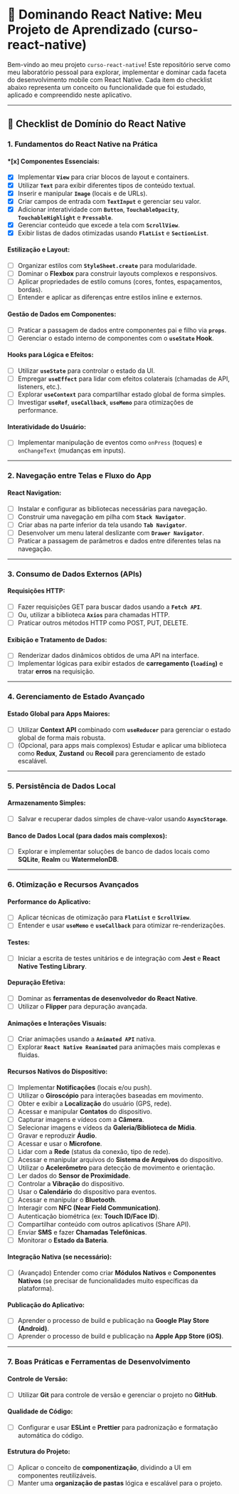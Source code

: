 # 🚀 Dominando React Native: Meu Projeto de Aprendizado (curso-react-native)

Bem-vindo ao meu projeto `curso-react-native`! Este repositório serve como meu laboratório pessoal para explorar, implementar e dominar cada faceta do desenvolvimento mobile com React Native. Cada item do checklist abaixo representa um conceito ou funcionalidade que foi estudado, aplicado e compreendido neste aplicativo.

---

## 🎯 Checklist de Domínio do React Native

### 1. Fundamentos do React Native na Prática

#### *[x] Componentes Essenciais:
* [x] Implementar **`View`** para criar blocos de layout e containers.
* [x] Utilizar **`Text`** para exibir diferentes tipos de conteúdo textual.
* [x] Inserir e manipular **`Image`** (locais e de URLs).
* [x] Criar campos de entrada com **`TextInput`** e gerenciar seu valor.
* [x] Adicionar interatividade com **`Button`**, **`TouchableOpacity`**, **`TouchableHighlight`** e **`Pressable`**.
* [x] Gerenciar conteúdo que excede a tela com **`ScrollView`**.
* [x] Exibir listas de dados otimizadas usando **`FlatList`** e **`SectionList`**.

#### Estilização e Layout:
* [ ] Organizar estilos com **`StyleSheet.create`** para modularidade.
* [ ] Dominar o **Flexbox** para construir layouts complexos e responsivos.
* [ ] Aplicar propriedades de estilo comuns (cores, fontes, espaçamentos, bordas).
* [ ] Entender e aplicar as diferenças entre estilos inline e externos.

#### Gestão de Dados em Componentes:
* [ ] Praticar a passagem de dados entre componentes pai e filho via **`props`**.
* [ ] Gerenciar o estado interno de componentes com o **`useState` Hook**.

#### Hooks para Lógica e Efeitos:
* [ ] Utilizar **`useState`** para controlar o estado da UI.
* [ ] Empregar **`useEffect`** para lidar com efeitos colaterais (chamadas de API, listeners, etc.).
* [ ] Explorar **`useContext`** para compartilhar estado global de forma simples.
* [ ] Investigar **`useRef`**, **`useCallback`**, **`useMemo`** para otimizações de performance.

#### Interatividade do Usuário:
* [ ] Implementar manipulação de eventos como `onPress` (toques) e `onChangeText` (mudanças em inputs).

---

### 2. Navegação entre Telas e Fluxo do App

#### React Navigation:
* [ ] Instalar e configurar as bibliotecas necessárias para navegação.
* [ ] Construir uma navegação em pilha com **`Stack Navigator`**.
* [ ] Criar abas na parte inferior da tela usando **`Tab Navigator`**.
* [ ] Desenvolver um menu lateral deslizante com **`Drawer Navigator`**.
* [ ] Praticar a passagem de parâmetros e dados entre diferentes telas na navegação.

---

### 3. Consumo de Dados Externos (APIs)

#### Requisições HTTP:
* [ ] Fazer requisições GET para buscar dados usando a **`Fetch API`**.
* [ ] Ou, utilizar a biblioteca **`Axios`** para chamadas HTTP.
* [ ] Praticar outros métodos HTTP como POST, PUT, DELETE.

#### Exibição e Tratamento de Dados:
* [ ] Renderizar dados dinâmicos obtidos de uma API na interface.
* [ ] Implementar lógicas para exibir estados de **carregamento (`loading`)** e tratar **erros** na requisição.

---

### 4. Gerenciamento de Estado Avançado

#### Estado Global para Apps Maiores:
* [ ] Utilizar **Context API** combinado com **`useReducer`** para gerenciar o estado global de forma mais robusta.
* [ ] (Opcional, para apps mais complexos) Estudar e aplicar uma biblioteca como **Redux**, **Zustand** ou **Recoil** para gerenciamento de estado escalável.

---

### 5. Persistência de Dados Local

#### Armazenamento Simples:
* [ ] Salvar e recuperar dados simples de chave-valor usando **`AsyncStorage`**.

#### Banco de Dados Local (para dados mais complexos):
* [ ] Explorar e implementar soluções de banco de dados locais como **SQLite**, **Realm** ou **WatermelonDB**.

---

### 6. Otimização e Recursos Avançados

#### Performance do Aplicativo:
* [ ] Aplicar técnicas de otimização para **`FlatList`** e **`ScrollView`**.
* [ ] Entender e usar **`useMemo`** e **`useCallback`** para otimizar re-renderizações.

#### Testes:
* [ ] Iniciar a escrita de testes unitários e de integração com **Jest** e **React Native Testing Library**.

#### Depuração Efetiva:
* [ ] Dominar as **ferramentas de desenvolvedor do React Native**.
* [ ] Utilizar o **Flipper** para depuração avançada.

#### Animações e Interações Visuais:
* [ ] Criar animações usando a **`Animated API`** nativa.
* [ ] Explorar **`React Native Reanimated`** para animações mais complexas e fluidas.

#### Recursos Nativos do Dispositivo:
* [ ] Implementar **Notificações** (locais e/ou push).
* [ ] Utilizar o **Giroscópio** para interações baseadas em movimento.
* [ ] Obter e exibir a **Localização** do usuário (GPS, rede).
* [ ] Acessar e manipular **Contatos** do dispositivo.
* [ ] Capturar imagens e vídeos com a **Câmera**.
* [ ] Selecionar imagens e vídeos da **Galeria/Biblioteca de Mídia**.
* [ ] Gravar e reproduzir **Áudio**.
* [ ] Acessar e usar o **Microfone**.
* [ ] Lidar com a **Rede** (status da conexão, tipo de rede).
* [ ] Acessar e manipular arquivos do **Sistema de Arquivos** do dispositivo.
* [ ] Utilizar o **Acelerômetro** para detecção de movimento e orientação.
* [ ] Ler dados do **Sensor de Proximidade**.
* [ ] Controlar a **Vibração** do dispositivo.
* [ ] Usar o **Calendário** do dispositivo para eventos.
* [ ] Acessar e manipular o **Bluetooth**.
* [ ] Interagir com **NFC (Near Field Communication)**.
* [ ] Autenticação biométrica (ex: **Touch ID/Face ID**).
* [ ] Compartilhar conteúdo com outros aplicativos (Share API).
* [ ] Enviar **SMS** e fazer **Chamadas Telefônicas**.
* [ ] Monitorar o **Estado da Bateria**.

#### Integração Nativa (se necessário):
* [ ] (Avançado) Entender como criar **Módulos Nativos** e **Componentes Nativos** (se precisar de funcionalidades muito específicas da plataforma).

#### Publicação do Aplicativo:
* [ ] Aprender o processo de build e publicação na **Google Play Store (Android)**.
* [ ] Aprender o processo de build e publicação na **Apple App Store (iOS)**.

---

### 7. Boas Práticas e Ferramentas de Desenvolvimento

#### Controle de Versão:
* [ ] Utilizar **Git** para controle de versão e gerenciar o projeto no **GitHub**.

#### Qualidade de Código:
* [ ] Configurar e usar **ESLint** e **Prettier** para padronização e formatação automática do código.

#### Estrutura do Projeto:
* [ ] Aplicar o conceito de **componentização**, dividindo a UI em componentes reutilizáveis.
* [ ] Manter uma **organização de pastas** lógica e escalável para o projeto.